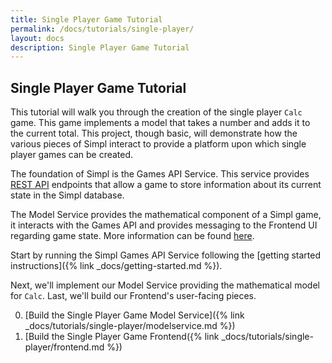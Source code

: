 ```yaml
---
title: Single Player Game Tutorial
permalink: /docs/tutorials/single-player/
layout: docs
description: Single Player Game Tutorial
---
```


## Single Player Game Tutorial

This tutorial will walk you through the creation of the single player `Calc` game.
This game implements a model that takes a number and adds it to the current total.
This project, though basic, will demonstrate how the various pieces of Simpl interact to provide a platform
upon which single player games can be created.

The foundation of Simpl is the Games API Service.  This service provides [REST API](http://www.django-rest-framework.org/) endpoints that allow a game
to store information about its current state in the Simpl database. 

The Model Service provides the mathematical component of a Simpl game, it interacts with the Games API and
provides messaging to the Frontend UI regarding game state.  More information can be found [here](../../overview.md).

Start by running the Simpl Games API Service following the [getting started instructions]({% link _docs/getting-started.md %}).

Next, we'll implement our Model Service providing the mathematical model for `Calc`.
Last, we'll build our Frontend's user-facing pieces.

0. [Build the Single Player Game Model Service]({% link _docs/tutorials/single-player/modelservice.md %})
0. [Build the Single Player Game Frontend({% link _docs/tutorials/single-player/frontend.md %})
